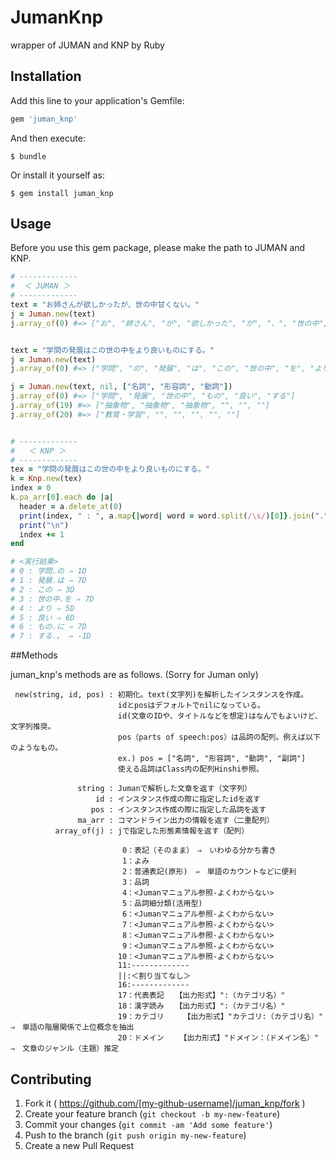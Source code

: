 # JumanKnp

wrapper of JUMAN and KNP by Ruby

## Installation

Add this line to your application's Gemfile:

```ruby
gem 'juman_knp'
```

And then execute:

    $ bundle

Or install it yourself as:

    $ gem install juman_knp

## Usage

Before you use this gem package, please make the path to JUMAN and KNP.

```ruby
# -------------
#  ＜ JUMAN ＞
# -------------
text = "お姉さんが欲しかったが、世の中甘くない。"
j = Juman.new(text)
j.array_of(0) #=> ["お", "姉さん", "が", "欲しかった", "が", "、", "世の中", "甘く", "ない", "。"]


text = "学問の発展はこの世の中をより良いものにする。"
j = Juman.new(text)
j.array_of(0) #=> ["学問", "の", "発展", "は", "この", "世の中", "を", "より", "良い", "もの", "に", "する", "。"]

j = Juman.new(text, nil, ["名詞", "形容詞", "動詞"])
j.array_of(0) #=> ["学問", "発展", "世の中", "もの", "良い", "する"]
j.array_of(19) #=> ["抽象物", "抽象物", "抽象物", "", "", ""]
j.array_of(20) #=> ["教育・学習", "", "", "", "", ""]


# -------------
#   ＜ KNP ＞
# -------------
tex = "学問の発展はこの世の中をより良いものにする。"
k = Knp.new(tex)
index = 0
k.pa_arr[0].each do |a|
  header = a.delete_at(0)
  print(index, " : ", a.map{|word| word = word.split(/\s/)[0]}.join("."), " ⇒ ", header.split(/\s/)[1])
  print("\n")
  index += 1
end

# <実行結果>
# 0 : 学問.の ⇒ 1D
# 1 : 発展.は ⇒ 7D
# 2 : この ⇒ 3D
# 3 : 世の中.を ⇒ 7D
# 4 : より ⇒ 5D
# 5 : 良い ⇒ 6D
# 6 : もの.に ⇒ 7D
# 7 : する.。 ⇒ -1D
```

##Methods

juman_knp's methods  are as follows.  (Sorry for Juman only)

     new(string, id, pos) : 初期化。text(文字列)を解析したインスタンスを作成。
                            idとposはデフォルトでnilになっている。
                            id(文章のIDや、タイトルなどを想定)はなんでもよいけど、文字列推奨。
                            pos（parts of speech:pos）は品詞の配列。例えば以下のようなもの。
                            ex.) pos = ["名詞", "形容詞", "動詞", "副詞"]
                            使える品詞はClass内の配列Hinshi参照。
                          
                   string : Jumanで解析した文章を返す（文字列）
                       id : インスタンス作成の際に指定したidを返す
                      pos : インスタンス作成の際に指定した品詞を返す
                   ma_arr : コマンドライン出力の情報を返す（二重配列）
              array_of(j) : jで指定した形態素情報を返す（配列）
          
                             0：表記（そのまま）　⇒　いわゆる分かち書き
                             1：よみ
                             2：普通表記(原形)　⇒　単語のカウントなどに便利
                             3：品詞
                             4：<Jumanマニュアル参照-よくわからない>
                             5：品詞細分類(活用型)
                             6：<Jumanマニュアル参照-よくわからない>
                             7：<Jumanマニュアル参照-よくわからない>
                             8：<Jumanマニュアル参照-よくわからない>
                             9：<Jumanマニュアル参照-よくわからない>
                            10：<Jumanマニュアル参照-よくわからない>
                            11:-------------
                            ||:＜割り当てなし＞
                            16:-------------
                            17：代表表記　　【出力形式】":（カテゴリ名）"
                            18：漢字読み　　【出力形式】":（カテゴリ名）"
                            19：カテゴリ　　 【出力形式】"カテゴリ:（カテゴリ名）"　⇒　単語の階層関係で上位概念を抽出
                            20：ドメイン　 　【出力形式】"ドメイン：（ドメイン名）"　⇒　文章のジャンル（主題）推定


## Contributing

1. Fork it ( https://github.com/[my-github-username]/juman_knp/fork )
2. Create your feature branch (`git checkout -b my-new-feature`)
3. Commit your changes (`git commit -am 'Add some feature'`)
4. Push to the branch (`git push origin my-new-feature`)
5. Create a new Pull Request
